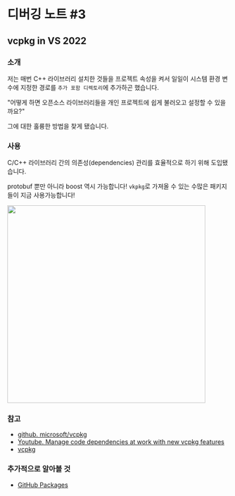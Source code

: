 # 디버깅 노트 #3

## vcpkg in VS 2022

### 소개

저는 매번 C++ 라이브러리 설치한 것들을 프로젝트 속성을 켜서 일일이 시스템 환경 변수에 지정한 경로를 `추가 포함 디렉토리`에 추가하곤 했습니다. 

"어떻게 하면 오픈소스 라이브러리들을 개인 프로젝트에 쉽게 불러오고 설정할 수 있을까요?"

그에 대한 훌륭한 방법을 찾게 됐습니다. 

### 사용
C/C++ 라이브러리 간의 의존성(dependencies) 관리를 효율적으로 하기 위해 도입됐습니다. 

protobuf 뿐만 아니라 boost 역시 가능합니다! `vkpkg`로 가져올 수 있는 수많은 패키지들이 지금 사용가능합니다!

<img height="450" src="https://user-images.githubusercontent.com/45554623/145214767-d25df7e0-1fd6-4451-b8b5-186a8a8259b8.png">


### 참고
- [github. microsoft/vcpkg](https://github.com/microsoft/vcpkg)
- [Youtube. Manage code dependencies at work with new vcpkg features](https://www.youtube.com/watch?v=3vXOKkv3ND0)
- [vcpkg](https://vcpkg.io/en/index.html)


### 추가적으로 알아볼 것
- [GitHub Packages](https://github.com/features/packages)